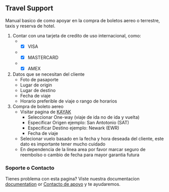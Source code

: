 ## Travel Support

Manual basico de como apoyar en la compra de boletos aereo o terrestre, taxis y reserva de hotel.
1. Contar con una tarjeta de credito de uso internacional, como:
   - - [x] VISA
   - - [x] MASTERCARD
   - - [x] AMEX

2. Datos que se necesitan del cliente
   - Foto de pasaporte
   - Lugar de origin
   - Lugar de destino
   - Fecha de viaje
   - Horario preferible de viaje o rango de horarios
3. Compra de boleto aereo
   - Visitar pagina de [KAYAK](https://kayak.com/flights/)
     - Seleccionar One-way (viaje de ida no de ida y vuelta)
     - Especificar Origen ejemplo: San Antotonio (SAT)
     - Especificar Destino ejemplo: Newark (EWR)
     - Fecha de viaje
   - Selecionar vuelo basado en la fecha y hora deseada del cliente, este dato es importante tener mucho cuidado
   - En dependencia de la linea area por favor marcar seguro de reembolso o cambio de fecha para mayor garantia futura


### Soporte o Contacto

Tienes problema con esta pagina? Viste nuestra documentacion [documentation](https://docs.github.com/categories/github-pages-basics/) or [Contacto de apoyo](https://support.github.com/contact) y te ayudaremos.
